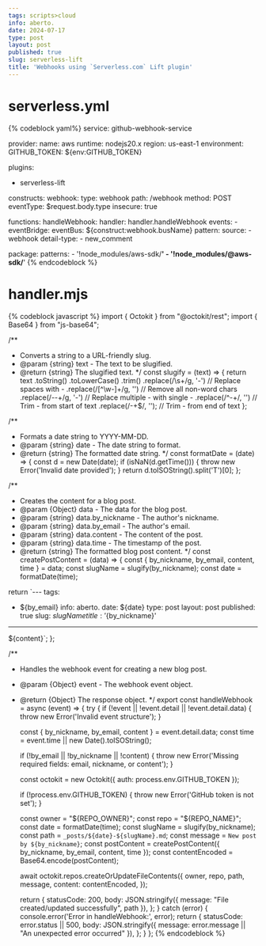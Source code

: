 ```yaml
---
tags: scripts>cloud
info: aberto.
date: 2024-07-17
type: post
layout: post
published: true
slug: serverless-lift
title: 'Webhooks using `Serverless.com` Lift plugin'
---
```


# serverless.yml

{% codeblock yaml%}
service: github-webhook-service

provider:
  name: aws
  runtime: nodejs20.x
  region: us-east-1
  environment:
    GITHUB_TOKEN: ${env:GITHUB_TOKEN}
    
plugins:
  - serverless-lift

constructs:
  webhook:
    type: webhook
    path: /webhook
    method: POST
    eventType: $request.body.type
    insecure: true

functions:
  handleWebhook:
    handler: handler.handleWebhook
    events:
      - eventBridge:
          eventBus: ${construct:webhook.busName}
          pattern:
            source:
              - webhook
            detail-type:
              - new_comment
    
package:
  patterns:
    - '!node_modules/aws-sdk/**'
    - '!node_modules/@aws-sdk/**'
{% endcodeblock %}

# handler.mjs

{% codeblock javascript %}
import { Octokit } from "@octokit/rest";
import { Base64 } from "js-base64";

/**
 * Converts a string to a URL-friendly slug.
 * @param {string} text - The text to be slugified.
 * @return {string} The slugified text.
 */
const slugify = (text) => {
  return text
    .toString()
    .toLowerCase()
    .trim()
    .replace(/\s+/g, '-')           // Replace spaces with -
    .replace(/[^\w\-]+/g, '')       // Remove all non-word chars
    .replace(/\-\-+/g, '-')         // Replace multiple - with single -
    .replace(/^-+/, '')             // Trim - from start of text
    .replace(/-+$/, '');            // Trim - from end of text
};

/**
 * Formats a date string to YYYY-MM-DD.
 * @param {string} date - The date string to format.
 * @return {string} The formatted date string.
 */
const formatDate = (date) => {
  const d = new Date(date);
  if (isNaN(d.getTime())) {
    throw new Error('Invalid date provided');
  }
  return d.toISOString().split('T')[0];
};

/**
 * Creates the content for a blog post.
 * @param {Object} data - The data for the blog post.
 * @param {string} data.by_nickname - The author's nickname.
 * @param {string} data.by_email - The author's email.
 * @param {string} data.content - The content of the post.
 * @param {string} data.time - The timestamp of the post.
 * @return {string} The formatted blog post content.
 */
const createPostContent = (data) => {
  const { by_nickname, by_email, content, time } = data;
  const slugName = slugify(by_nickname);
  const date = formatDate(time);

  return `---
tags:
  - ${by_email}
info: aberto.
date: ${date}
type: post
layout: post
published: true
slug: ${slugName}
title: '${by_nickname}'
---

${content}`;
};

/**
 * Handles the webhook event for creating a new blog post.
 * @param {Object} event - The webhook event object.
 * @return {Object} The response object.
 */
export const handleWebhook = async (event) => {
  try {
    if (!event || !event.detail || !event.detail.data) {
      throw new Error('Invalid event structure');
    }

    const { by_nickname, by_email, content } = event.detail.data;
    const time = event.time || new Date().toISOString();

    if (!by_email || !by_nickname || !content) {
      throw new Error('Missing required fields: email, nickname, or content');
    }

    const octokit = new Octokit({ auth: process.env.GITHUB_TOKEN });

    if (!process.env.GITHUB_TOKEN) {
      throw new Error('GitHub token is not set');
    }

    const owner = "${REPO_OWNER}";
    const repo = "${REPO_NAME}";
    const date = formatDate(time);
    const slugName = slugify(by_nickname);
    const path = `_posts/${date}-${slugName}.md`;
    const message = `New post by ${by_nickname}`;
    const postContent = createPostContent({ by_nickname, by_email, content, time });
    const contentEncoded = Base64.encode(postContent);

    await octokit.repos.createOrUpdateFileContents({
      owner,
      repo,
      path,
      message,
      content: contentEncoded,
    });

    return {
      statusCode: 200,
      body: JSON.stringify({ message: "File created/updated successfully", path }),
    };
  } catch (error) {
    console.error('Error in handleWebhook:', error);
    return {
      statusCode: error.status || 500,
      body: JSON.stringify({ message: error.message || "An unexpected error occurred" }),
    };
  }
};
{% endcodeblock %}
